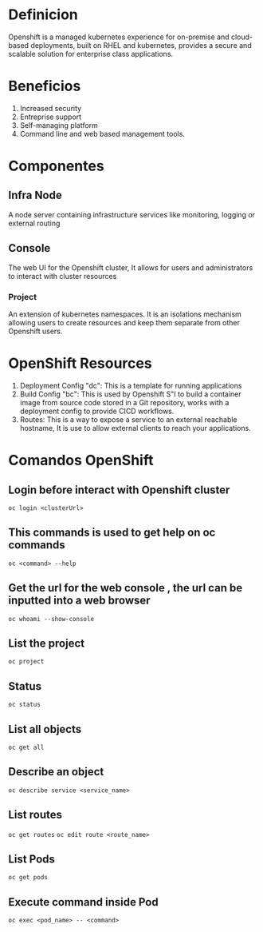 # Definicion
Openshift is a managed kubernetes experience for on-premise and cloud-based deployments, built on RHEL and kubernetes, provides a secure and scalable solution for enterprise class applications.
# Beneficios
1. Increased security
2. Entreprise support
3. Self-managing platform
4. Command line and web based management tools.
# Componentes
## Infra Node
A node server containing infrastructure services like monitoring, logging or external routing
## Console
The web UI for the Openshift cluster, It allows for users and administrators to interact with cluster resources
### Project
An extension of kubernetes namespaces. It is an isolations mechanism allowing users to create resources and keep them separate from other Openshift users.
# OpenShift Resources
1. Deployment Config "dc": This is a template for running applications
2. Build Config "bc": This is used by Openshift S"I to build a container image from source code stored in a Git repository, works with a deployment config to provide CICD workflows.
3. Routes: This is a way to expose a service to an external reachable hostname, It is use to allow external clients to reach your applications.
# Comandos OpenShift
## Login before interact with Openshift cluster
`oc login <clusterUrl>`
## This commands is used to get help on oc commands
`oc <command> --help`
## Get the url for the web console , the url can be inputted into a web browser
`oc whoami --show-console`
## List the project
`oc project`
## Status 
`oc status`
## List all objects
`oc get all`
## Describe an object
`oc describe service <service_name>`
## List routes
`oc get routes`
`oc edit route <route_name>`
## List Pods
`oc get pods`
## Execute command inside Pod
`oc exec <pod_name> -- <command>`
